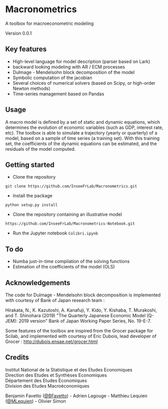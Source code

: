 # Macronometrics

A toolbox for macroeconometric modeling 

Version 0.0.1

## Key features

 * High-level language for model description (parser based on Lark)
 * backward looking modeling with AR / ECM processes
 * Dulmage - Mendelsohn block decomposition of the model
 * Symbolic computation of the jacobian 
 * Several choices of numerical solvers (based on Scipy, or high-order Newton methods)
 * Time-series management based on Pandas

## Usage

A macro model is defined by a set of static and dynamic equations, which determines the evolution of economic variables (such as GDP, interest rate, etc). The toolbox is able to simulate a trajectory (yearly or quarterly) of a model, based on a sample of time series (a training set). With this training set, the coefficients of the dynamic equations can be estimated, and the residuals of the model computed.      

## Getting started 

 * Clone the repository 
 ~~~ 
 git clone https://github.com/InseeFrLab/Macronometrics.git 
 ~~~

  * Install the package
  
 ~~~
 python setup.py install
 ~~~
 
 * Clone the repository containing an illustrative model
 
 ~~~
 https://github.com/InseeFrLab/Macronometrics-Notebook.git
 ~~~
 
 * Run the Jupyter notebook ```Colibri.ipynb```
 

## To do 

 * Numba just-in-time compilation of the solving functions
 * Estimation of the coefficients of the model (OLS)

## Acknowledgements 

The code for Dulmage - Mendelsohn block decomposition is implemented with courtesy of Bank of Japan research team :

Hirakata, N., K. Kazutoshi, A. Kanafuji, Y. Kido, Y. Kishaba, T. Murakoshi, and T. Shinohara (2019) "The Quarterly Japanese Economic Model (Q-JEM): 2019 version" Bank of Japan Working Paper Series, No. 19-E-7.

Some features of the toolbox are inspired from the Grocer package for Scilab, and implemented with courtesy of Eric Dubois, lead developer of Grocer : http://dubois.ensae.net/grocer.html 

## Credits

Institut National de la Statistique et des Etudes Economiques  
Direction des Etudes et Synthèses Economiques  
Département des Etudes Economiques  
Division des Etudes Macroéconomiques

Benjamin Favetto ([@BFavetto](https://github.com/BFavetto)) - Adrien Lagouge - Matthieu Lequien ([@MLequien](https://github.com/MLequien)) - Olivier Simon




